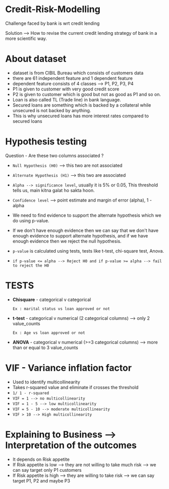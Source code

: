 # Credit-Risk-Modelling

Challenge faced by bank is wrt credit lending

Solution --> How to revise the current credit lending strategy of bank in a more scientific way.

# About dataset
* dataset is from CIBIL Bureau which consists of customers data
* there are 61 independent feature and 1 dependent feature
* dependent feature consists of 4 classes --> P1, P2, P3, P4
* P1 is given to customer with very good credit score
* P2 is given to customer which is good but not as good as P1 and so on.
* Loan is also called TL (Trade line) in bank language.
* Secured loans are something which is backed by a collateral while unsecured is not backed by anything.
* This is why unsecured loans has more interest rates compared to secured loans

# Hypothesis testing

Question - Are these two columns associated ?

* `Null Hypothesis (H0)` --> this two are not associated
* `Alternate Hypothesis (H1)` --> this two are associated

* `Alpha --> significance level`, usually it is 5% or 0.05, This threshold tells us, main kitna galat ho sakta hoon.

* `Confidence level` --> point estimate and margin of error (alpha), 1 - alpha

* We need to find evidence to support the alternate hypothesis which we do using p-value.
* If we don't have enough evidence then we can say that we don't have enough evidence to support alternate hypothesis, and if we have enough evidence then we reject the null hypothesis.

* `p-value` is calculated using tests, tests like t-test, chi-square test, Anova.

* `if p-value <= alpha --> Reject H0 and if p-value >= alpha --> fail to reject the H0`

# TESTS
* <b>Chisquare</b> - categorical v categorical
  
  `Ex : marital status vs loan approved or not`
  
* <b>t-test</b> - categorical v numerical (2 categorical columns) --> only 2 value_counts

  `Ex : Age vs loan approved or not`
  
* <b>ANOVA</b> - categorical v numerical (>=3 categorical columns) --> more than or equal to 3 value_counts

# VIF - Variance inflation factor
* Used to identify multicollinearity
* Takes r-squared value and eliminate if crosses the threshold
* `1/ 1 - r-squared`
* `VIF = 1 --> no multicollinearity`
* `VIF = 1 - 5 --> low multicollinearity`
* `VIF = 5 - 10 --> moderate multicollinearity`
* `VIF > 10 --> High multicollinearity`

# Explaining to Business --> Interpretation of the outcomes

* It depends on Risk appetite
* If Risk appetite is low --> they are not willing to take much risk --> we can say target only P1 customers
* If Risk appetite is high --> they are willing to take risk --> we can say target P1, P2 and maybe P3
